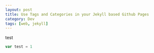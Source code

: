 ```yaml
---
layout: post
title: Use Tags and Categories in your Jekyll based Github Pages
category: Dev
tags: [web, jekyll]
---
```


test
```javascript
var test = 1
```
